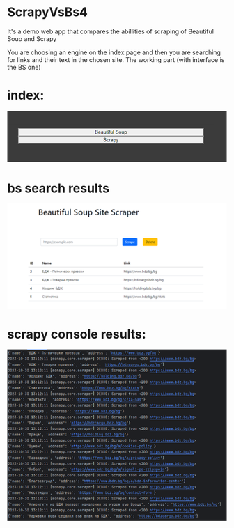 # ScrapyVsBs4

It's a demo web app that compares the abillities of scraping of Beautiful Soup and Scrapy

You are choosing an engine on the index page and then you are searching for links and their text in the chosen site.
The working part (with interface is the BS one)

# index:
![image](index.png)

# bs search results
![image](bs4.png)

# scrapy console results:
![image](scrapy-test.png)
